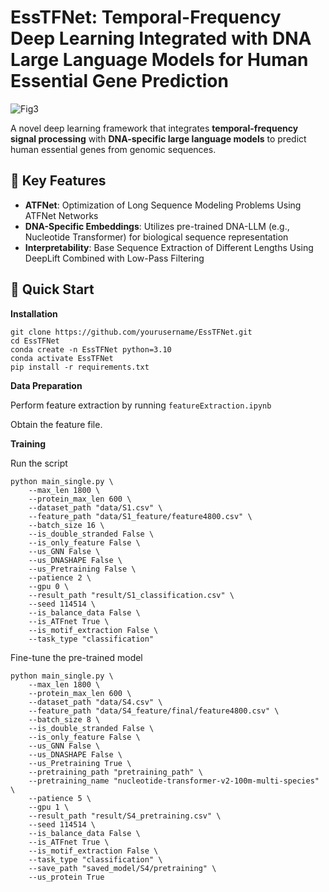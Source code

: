 # **EssTFNet: Temporal-Frequency Deep Learning Integrated with DNA Large Language Models for Human Essential Gene Prediction** 

![Fig3](https://github.com/user-attachments/assets/748f61d0-1bdb-4325-a67c-fbebc1545d2b)

A novel deep learning framework that integrates **temporal-frequency signal processing** with **DNA-specific large language models** to predict human essential genes from genomic sequences.

## 🌟 Key Features

- **ATFNet**: Optimization of Long Sequence Modeling Problems Using ATFNet Networks
- **DNA-Specific Embeddings**: Utilizes pre-trained DNA-LLM (e.g., Nucleotide Transformer) for biological sequence representation
- **Interpretability**: Base Sequence Extraction of Different Lengths Using DeepLift Combined with Low-Pass Filtering

## 🚀 Quick Start

**Installation**

```
git clone https://github.com/yourusername/EssTFNet.git
cd EssTFNet
conda create -n EssTFNet python=3.10
conda activate EssTFNet
pip install -r requirements.txt
```

**Data Preparation**

Perform feature extraction by running `featureExtraction.ipynb`

Obtain the feature file.

**Training**

Run the script

```
python main_single.py \
    --max_len 1800 \
    --protein_max_len 600 \
    --dataset_path "data/S1.csv" \
    --feature_path "data/S1_feature/feature4800.csv" \
    --batch_size 16 \
    --is_double_stranded False \
    --is_only_feature False \
    --us_GNN False \
    --us_DNASHAPE False \
    --us_Pretraining False \
    --patience 2 \
    --gpu 0 \
    --result_path "result/S1_classification.csv" \
    --seed 114514 \
    --is_balance_data False \
    --is_ATFnet True \
    --is_motif_extraction False \
    --task_type "classification" 
```

Fine-tune the pre-trained model

```
python main_single.py \
    --max_len 1800 \
    --protein_max_len 600 \
    --dataset_path "data/S4.csv" \
    --feature_path "data/S4_feature/final/feature4800.csv" \
    --batch_size 8 \
    --is_double_stranded False \
    --is_only_feature False \
    --us_GNN False \
    --us_DNASHAPE False \
    --us_Pretraining True \
    --pretraining_path "pretraining_path" \
    --pretraining_name "nucleotide-transformer-v2-100m-multi-species" \
    --patience 5 \
    --gpu 1 \
    --result_path "result/S4_pretraining.csv" \
    --seed 114514 \
    --is_balance_data False \
    --is_ATFnet True \
    --is_motif_extraction False \
    --task_type "classification" \
    --save_path "saved_model/S4/pretraining" \
    --us_protein True
```

